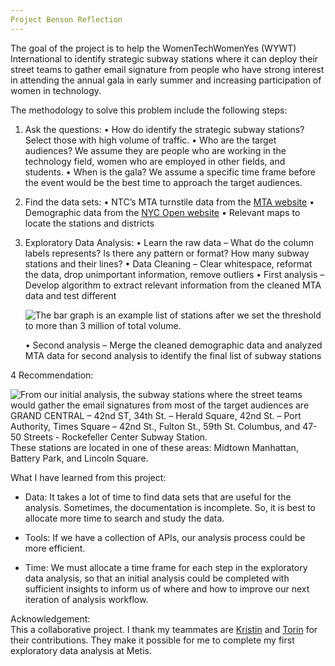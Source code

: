 ```yaml
---
Project Benson Reflection
---
```


The goal of the project is to help the WomenTechWomenYes (WYWT) International to identify strategic subway stations where it can deploy their street teams to gather email signature from people who have strong interest in attending the annual gala in early summer and increasing participation of women in technology. 

The methodology to solve this problem include the following steps:

1.	Ask the questions: 
    •	How do identify the strategic subway stations? Select those with high volume of traffic. 
    •	Who are the target audiences? We assume they are people who are working in the technology field, women who are employed in other fields, and students.
    •	When is the gala? We assume a specific time frame before the event would be the best time to approach the target audiences.

2. Find the data sets:
    •	NTC’s MTA turnstile data from the [MTA website]( http://web.mta.info/developers/turnstile.html)
    •	Demographic data from the [NYC Open website]( https://opendata.cityofnewyork.us/)
    •	Relevant maps to locate the stations and districts

3. Exploratory Data Analysis:
    •	Learn the raw data – What do the column labels represents? Is there any pattern or format? How many subway stations and their lines?
    •	Data Cleaning – Clear whitespace, reformat the data, drop unimportant information, remove outliers
    •	First analysis – Develop algorithm to extract relevant information from the cleaned MTA data and test different 
   
   ![The bar graph is an example list of stations after we set the threshold to more than 3 million of total volume.](https://github.com/wfl/wfl.github.io/tree/master/images/Example_List_of_stations_3milthreshold.png)
   
    •	Second analysis – Merge the cleaned demographic data and analyzed MTA data for second analysis to identify the final list of subway stations

4 Recommendation: 

   ![From our initial analysis, the subway stations where the street teams would gather the email signatures from most of the target audiences are GRAND CENTRAL – 42nd ST, 34th St. – Herald Square, 42nd St. – Port Authority, Times Square – 42nd St., Fulton St., 59th St. Columbus, and 47-50 Streets - Rockefeller Center Subway Station.](https://github.com/wfl/wfl.github.io/tree/master/images/Final_List_of_Stations.png) These stations are located in one of these areas: Midtown Manhattan, Battery Park, and Lincoln Square. 


What I have learned from this project:
* Data: It takes a lot of time to find data sets that are useful for the analysis. Sometimes, the documentation is incomplete. So, it is best to allocate more time to search and study the data.

* Tools: If we have a collection of APIs, our analysis process could be more efficient. 

* Time: We must allocate a time frame for each step in the exploratory data analysis, so that an initial analysis could be completed with sufficient insights to inform us of where and how to improve our next iteration of analysis workflow.  



Acknowledgement:  
This a collaborative project. I thank my teammates are [Kristin](https://github.com/kmussar/metis_project_benson) and [Torin](https://github.com/Starplatinum87) for their contributions. They make it possible for me to complete my first exploratory data analysis at Metis. 




 




